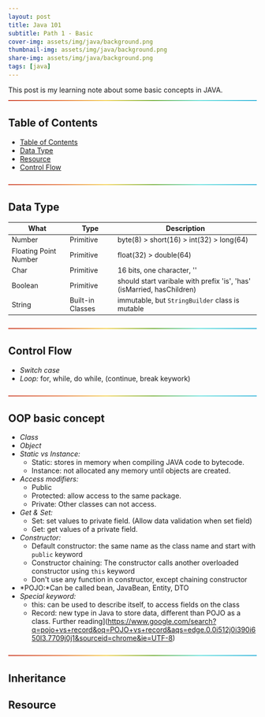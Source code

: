 ```yaml
---
layout: post
title: Java 101 
subtitle: Path 1 - Basic
cover-img: assets/img/java/background.png
thumbnail-img: assets/img/java/background.png
share-img: assets/img/java/background.png
tags: [java]
---
```


This post is my learning note about some basic concepts in JAVA. 
![--](../assets/img/utils/rainbow.png)

## Table of Contents
- [Table of Contents](#table-of-contents)
- [Data Type](#data-type)
- [Resource](#resource)
- [Control Flow](#control-flow)

![--](../assets/img/utils/rainbow.png)

## Data Type

| What | Type | Description |
|------|------|-------------|
| Number | Primitive | byte(8) > short(16) > int(32) > long(64) |
| Floating Point Number | Primitive | float(32) > double(64) |
| Char | Primitive | 16 bits, one character, '' |
| Boolean | Primitive  |should start varibale with prefix 'is', 'has' (isMarried, hasChildren) |
| String | Built-in Classes | immutable, but `StringBuilder` class is mutable |

![--](../assets/img/utils/rainbow.png)

## Control Flow
- *Switch case*
- *Loop:* for, while, do while, (continue, break keywork) 

![--](../assets/img/utils/rainbow.png)

## OOP basic concept
- *Class* 
- *Object* 
- *Static vs Instance:* 
    - Static: stores in memory when compiling JAVA code to bytecode. 
    - Instance: not allocated any memory until objects are created.
- *Access modifiers:*
    - Public
    - Protected: allow access to the same package.
    - Private: Other classes can not access.
- *Get & Set:*
    - Set: set values to private field. (Allow data validation when set field)
    - Get: get values of a private field.
- *Constructor:* 
    - Default constructor: the same name as the class name and start with `public` keyword
    - Constructor chaining: The constructor calls another overloaded constructor using `this` keyword
    - Don't use any function in constructor, except chaining constructor
- *POJO:*Can be called bean, JavaBean, Entity, DTO
- *Special keyword:*
    - this: can be used to describe itself, to access fields on the class
    - Record: new type in Java to store data, different than POJO as a class. Further reading](https://www.google.com/search?q=pojo+vs+record&oq=POJO+vs+record&aqs=edge.0.0i512j0i390i650l3.7709j0j1&sourceid=chrome&ie=UTF-8)

![--](../assets/img/utils/rainbow.png)

## Inheritance 


## Resource